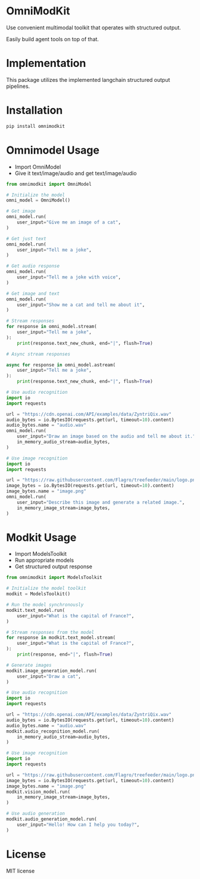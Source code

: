 # OmniModKit

Use convenient multimodal toolkit that operates with structured output.

Easily build agent tools on top of that.

# Implementation
This package utilizes the implemented langchain structured output pipelines.

# Installation

```bash
pip install omnimodkit
```

# Omnimodel Usage

- Import OmniModel
- Give it text/image/audio and get text/image/audio

```python
from omnimodkit import OmniModel

# Initialize the model
omni_model = OmniModel()

# Get image
omni_model.run(
    user_input="Give me an image of a cat",
)

# Get just text
omni_model.run(
    user_input="Tell me a joke",
)

# Get audio response
omni_model.run(
    user_input="Tell me a joke with voice",
)

# Get image and text
omni_model.run(
    user_input="Show me a cat and tell me about it",
)

# Stream responses
for response in omni_model.stream(
    user_input="Tell me a joke",
):
    print(response.text_new_chunk, end="|", flush=True)

# Async stream responses

async for response in omni_model.astream(
    user_input="Tell me a joke",
):
    print(response.text_new_chunk, end="|", flush=True)

# Use audio recognition
import io
import requests

url = "https://cdn.openai.com/API/examples/data/ZyntriQix.wav"
audio_bytes = io.BytesIO(requests.get(url, timeout=10).content)
audio_bytes.name = "audio.wav"
omni_model.run(
    user_input="Draw an image based on the audio and tell me about it.",
    in_memory_audio_stream=audio_bytes,
)

# Use image recognition
import io
import requests

url = "https://raw.githubusercontent.com/Flagro/treefeeder/main/logo.png"
image_bytes = io.BytesIO(requests.get(url, timeout=10).content)
image_bytes.name = "image.png"
omni_model.run(
    user_input="Describe this image and generate a related image.",
    in_memory_image_stream=image_bytes,
)
```


# Modkit Usage

- Import ModelsToolkit
- Run appropriate models
- Get structured output response

```python
from omnimodkit import ModelsToolkit

# Initialize the model toolkit
modkit = ModelsToolkit()

# Run the model synchronously
modkit.text_model.run(
    user_input="What is the capital of France?",
)

# Stream responses from the model
for response in modkit.text_model.stream(
    user_input="What is the capital of France?",
):
    print(response, end="|", flush=True)

# Generate images
modkit.image_generation_model.run(
    user_input="Draw a cat",
)

# Use audio recognition
import io
import requests

url = "https://cdn.openai.com/API/examples/data/ZyntriQix.wav"
audio_bytes = io.BytesIO(requests.get(url, timeout=10).content)
audio_bytes.name = "audio.wav"
modkit.audio_recognition_model.run(
    in_memory_audio_stream=audio_bytes,
)

# Use image recognition
import io
import requests

url = "https://raw.githubusercontent.com/Flagro/treefeeder/main/logo.png"
image_bytes = io.BytesIO(requests.get(url, timeout=10).content)
image_bytes.name = "image.png"
modkit.vision_model.run(
    in_memory_image_stream=image_bytes,
)

# Use audio generation
modkit.audio_generation_model.run(
    user_input="Hello! How can I help you today?",
)
```

# License
MIT license
